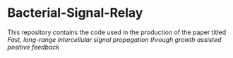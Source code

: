 # Bacterial-Signal-Relay

This repository contains the code used in the production of the paper titled _Fast, long-range intercellular signal propagation
through growth assisted positive feedback_
